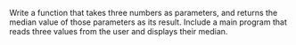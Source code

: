 Write a function that takes three numbers as parameters, and returns the median value of those parameters as its result. Include a main program that reads three values from the user and displays their median.
